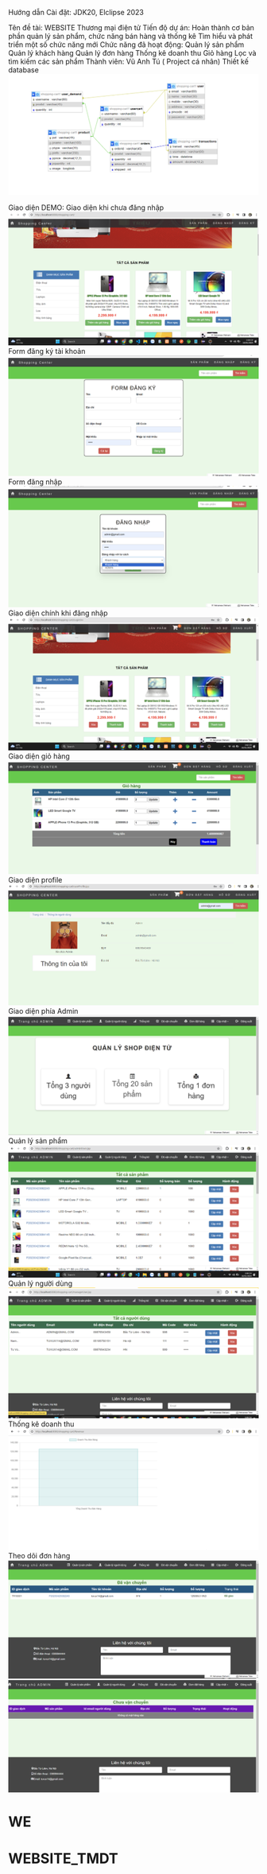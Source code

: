 Hướng dẫn Cài đặt: JDK20, Elclipse 2023

Tên đề tài: WEBSITE Thương mại điện tử
Tiến độ dự án:
Hoàn thành cơ bản phần quản lý sản phẩm, chức năng bán hàng và thống kê
Tìm hiểu và phát triển một số chức năng mới
Chức năng đã hoạt động:
Quản lý sản phẩm
Quản lý khách hàng
Quản lý đơn hàng
Thống kê doanh thu
Giỏ hàng
Lọc và tìm kiếm các sản phẩm
Thành viên: Vũ Anh Tú ( Project cá nhân)
Thiết kế database
![Alt text](image.png)

Giao diện DEMO:
Giao diện khi chưa đăng nhập
![Alt text](image-1.png)
Form đăng ký tài khoản
![Alt text](image-2.png)
Form đăng nhập
![Alt text](image-3.png)
Giao diện chính khi đăng nhập
![Alt text](image-4.png)
Giao diện giỏ hàng
![Alt text](image-5.png)
Giao diện profile
![Alt text](image-6.png)
Giao diện phía Admin
![Alt text](image-7.png)
Quản lý sản phẩm
![Alt text](image-8.png)
Quản lý người dùng
![Alt text](image-9.png)
Thống kê doanh thu
![Alt text](image-10.png)
Theo dõi đơn hàng
![Alt text](image-11.png)
![Alt text](image-12.png)


# WE
# WEBSITE_TMDT
